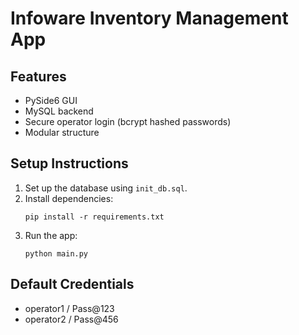 # Infoware Inventory Management App

## Features
- PySide6 GUI
- MySQL backend
- Secure operator login (bcrypt hashed passwords)
- Modular structure

## Setup Instructions

1. Set up the database using `init_db.sql`.
2. Install dependencies:
   ```
   pip install -r requirements.txt
   ```
3. Run the app:
   ```
   python main.py
   ```

## Default Credentials

- operator1 / Pass@123
- operator2 / Pass@456
